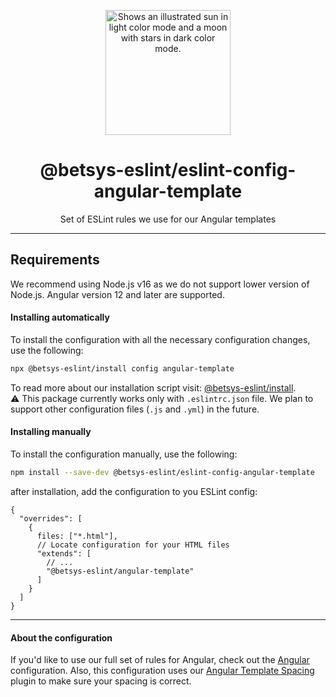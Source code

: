 <p align="center">
  <picture>
    <source media="(prefers-color-scheme: dark)" srcset="https://user-images.githubusercontent.com/19550608/189107427-33501040-d335-4081-a339-0532a88cc5be.svg">
    <source media="(prefers-color-scheme: light)" srcset="https://user-images.githubusercontent.com/19550608/189107408-a7845b2c-1256-4489-8de5-2891b60f7b16.svg">
    <img width="200px" alt="Shows an illustrated sun in light color mode and a moon with stars in dark color mode." src="https://user-images.githubusercontent.com/19550608/189107408-a7845b2c-1256-4489-8de5-2891b60f7b16.svg">
  </picture>
</p>
<h1 align="center">@betsys-eslint/eslint-config-angular-template</h1>
<p align="center">Set of ESLint rules we use for our Angular templates</p>

---

## Requirements
We recommend using Node.js v16 as we do not support lower version of Node.js.
Angular version 12 and later are supported.

#### Installing automatically
To install the configuration with all the necessary configuration changes, use the following:
```bash
npx @betsys-eslint/install config angular-template
```

To read more about our installation script visit: [@betsys-eslint/install](https://github.com/betsys-com/betsys-eslint/tree/main/packages/install).
<br>:warning: This package currently works only with `.eslintrc.json` file. We plan to support other configuration files (`.js` and `.yml`) in the future.

#### Installing manually
To install the configuration manually, use the following:
```bash
npm install --save-dev @betsys-eslint/eslint-config-angular-template
```

after installation, add the configuration to you ESLint config:
```json5
{
  "overrides": [
    {
      files: ["*.html"],
      // Locate configuration for your HTML files
      "extends": [
        // ...
        "@betsys-eslint/angular-template"
      ]
    }
  ]
}
```

---

#### About the configuration
If you'd like to use our full set of rules for Angular, check out the [Angular](https://github.com/betsys-com/betsys-eslint/tree/main/packages/eslint-config-angular) configuration.
Also, this configuration uses our [Angular Template Spacing](https://github.com/betsys-com/betsys-eslint/tree/main/packages/eslint-plugin-angular-template-spacing) plugin to make sure your spacing is correct. 
